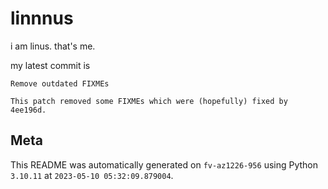 # linnnus

i am linus. that's me.

my latest commit is

```
Remove outdated FIXMEs

This patch removed some FIXMEs which were (hopefully) fixed by 4ee196d.
```

## Meta

This README was automatically generated on `fv-az1226-956` using Python
`3.10.11` at `2023-05-10 05:32:09.879004`.
